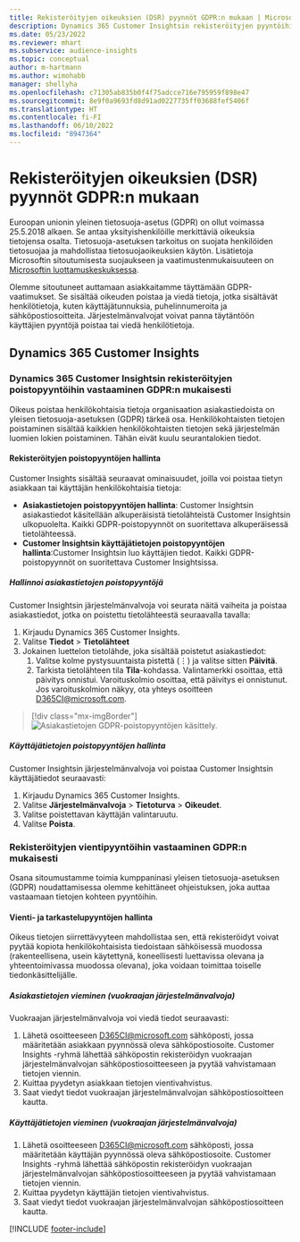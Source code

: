 ```yaml
---
title: Rekisteröityjen oikeuksien (DSR) pyynnöt GDPR:n mukaan | Microsoft Docs
description: Dynamics 365 Customer Insightsin rekisteröityjen pyyntöihin vastaaminen.
ms.date: 05/23/2022
ms.reviewer: mhart
ms.subservice: audience-insights
ms.topic: conceptual
author: m-hartmann
ms.author: wimohabb
manager: shellyha
ms.openlocfilehash: c71305ab835b0f4f75adcce716e795959f898e47
ms.sourcegitcommit: 8e9f0a9693fd8d91ad0227735ff03688fef5406f
ms.translationtype: HT
ms.contentlocale: fi-FI
ms.lasthandoff: 06/10/2022
ms.locfileid: "8947364"
---
```

# <a name="data-subject-rights-dsr-requests-under-gdpr"></a>Rekisteröityjen oikeuksien (DSR) pyynnöt GDPR:n mukaan

Euroopan unionin yleinen tietosuoja-asetus (GDPR) on ollut voimassa 25.5.2018 alkaen. Se antaa yksityishenkilöille merkittäviä oikeuksia tietojensa osalta. Tietosuoja-asetuksen tarkoitus on suojata henkilöiden tietosuojaa ja mahdollistaa tietosuojaoikeuksien käytön. Lisätietoja Microsoftin sitoutumisesta suojaukseen ja vaatimustenmukaisuuteen on [Microsoftin luottamuskeskuksessa](https://www.microsoft.com/trust-center).

Olemme sitoutuneet auttamaan asiakkaitamme täyttämään GDPR-vaatimukset. Se sisältää oikeuden poistaa ja viedä tietoja, jotka sisältävät henkilötietoja, kuten käyttäjätunnuksia, puhelinnumeroita ja sähköpostiosoitteita. Järjestelmänvalvojat voivat panna täytäntöön käyttäjien pyyntöjä poistaa tai viedä henkilötietoja.

## <a name="dynamics-365-customer-insights"></a>Dynamics 365 Customer Insights

### <a name="responding-to-gdpr-data-subject-delete-requests-for-dynamics-365-customer-insights"></a>Dynamics 365 Customer Insightsin rekisteröityjen poistopyyntöihin vastaaminen GDPR:n mukaisesti

Oikeus poistaa henkilökohtaisia tietoja organisaation asiakastiedoista on yleisen tietosuoja-asetuksen (GDPR) tärkeä osa. Henkilökohtaisten tietojen poistaminen sisältää kaikkien henkilökohtaisten tietojen sekä järjestelmän luomien lokien poistaminen. Tähän eivät kuulu seurantalokien tiedot.

#### <a name="manage-data-subject-delete-requests"></a>Rekisteröityjen poistopyyntöjen hallinta

Customer Insights sisältää seuraavat ominaisuudet, joilla voi poistaa tietyn asiakkaan tai käyttäjän henkilökohtaisia tietoja:

- **Asiakastietojen poistopyyntöjen hallinta**: Customer Insightsin asiakastiedot käsitellään alkuperäisistä tietolähteistä Customer Insightsin ulkopuolelta. Kaikki GDPR-poistopyynnöt on suoritettava alkuperäisessä tietolähteessä.
- **Customer Insightsin käyttäjätietojen poistopyyntöjen hallinta**:Customer Insightsin luo käyttäjien tiedot. Kaikki GDPR-poistopyynnöt on suoritettava Customer Insightsissa.

##### <a name="manage-requests-to-delete-customer-data"></a>Hallinnoi asiakastietojen poistopyyntöjä

Customer Insightsin järjestelmänvalvoja voi seurata näitä vaiheita ja poistaa asiakastiedot, jotka on poistettu tietolähteestä seuraavalla tavalla:

1. Kirjaudu Dynamics 365 Customer Insights.
2. Valitse **Tiedot** > **Tietolähteet**
3. Jokainen luettelon tietolähde, joka sisältää poistetut asiakastiedot:
   1. Valitse kolme pystysuuntaista pistettä (&vellip;) ja valitse sitten **Päivitä**.
   2. Tarkista tietolähteen tila **Tila**-kohdassa. Valintamerkki osoittaa, että päivitys onnistui. Varoituskolmio osoittaa, että päivitys ei onnistunut. Jos varoituskolmion näkyy, ota yhteys osoitteen D365CI@microsoft.com.

> [!div class="mx-imgBorder"]
> ![Asiakastietojen GDPR-poistopyyntöjen käsittely.](media/gdpr-data-sources.png "Asiakastietojen GDPR-poistopyyntöjen käsittely")

##### <a name="manage-delete-requests-for-user-data"></a>Käyttäjätietojen poistopyyntöjen hallinta

Customer Insightsin järjestelmänvalvoja voi poistaa Customer Insightsin käyttäjätiedot seuraavasti:

1. Kirjaudu Dynamics 365 Customer Insights.
2. Valitse **Järjestelmänvalvoja** > **Tietoturva** > **Oikeudet**.
3. Valitse poistettavan käyttäjän valintaruutu.
4. Valitse **Poista**.

### <a name="responding-to-gdpr-data-subject-export-requests"></a>Rekisteröityjen vientipyyntöihin vastaaminen GDPR:n mukaisesti

Osana sitoumustamme toimia kumppaninasi yleisen tietosuoja-asetuksen (GDPR) noudattamisessa olemme kehittäneet ohjeistuksen, joka auttaa vastaamaan tietojen kohteen pyyntöihin.

#### <a name="manage-export-and-view-requests"></a>Vienti- ja tarkastelupyyntöjen hallinta

Oikeus tietojen siirrettävyyteen mahdollistaa sen, että rekisteröidyt voivat pyytää kopiota henkilökohtaisista tiedoistaan sähköisessä muodossa (rakenteellisena, usein käytettynä, koneellisesti luettavissa olevana ja yhteentoimivassa muodossa olevana), joka voidaan toimittaa toiselle tiedonkäsittelijälle.

##### <a name="export-customer-data-tenant-admin"></a>Asiakastietojen vieminen (vuokraajan järjestelmänvalvoja)

Vuokraajan järjestelmänvalvoja voi viedä tiedot seuraavasti:

1. Lähetä osoitteeseen D365CI@microsoft.com sähköposti, jossa määritetään asiakkaan pyynnössä oleva sähköpostiosoite. Customer Insights -ryhmä lähettää sähköpostin rekisteröidyn vuokraajan järjestelmänvalvojan sähköpostiosoitteeseen ja pyytää vahvistamaan tietojen viennin.
2. Kuittaa pyydetyn asiakkaan tietojen vientivahvistus.
3. Saat viedyt tiedot vuokraajan järjestelmänvalvojan sähköpostiosoitteen kautta.

##### <a name="export-user-data-tenant-admin"></a>Käyttäjätietojen vieminen (vuokraajan järjestelmänvalvoja)

1. Lähetä osoitteeseen D365CI@microsoft.com sähköposti, jossa määritetään käyttäjän pyynnössä oleva sähköpostiosoite. Customer Insights -ryhmä lähettää sähköpostin rekisteröidyn vuokraajan järjestelmänvalvojan sähköpostiosoitteeseen ja pyytää vahvistamaan tietojen viennin.
2. Kuittaa pyydetyn käyttäjän tietojen vientivahvistus.
3. Saat viedyt tiedot vuokraajan järjestelmänvalvojan sähköpostiosoitteen kautta.

[!INCLUDE [footer-include](includes/footer-banner.md)]